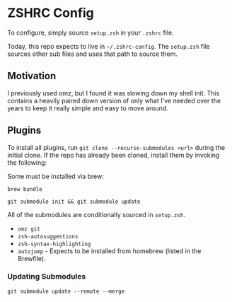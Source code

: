 # ZSHRC Config

To configure, simply source `setup.zsh` in your `.zshrc` file.

Today, this repo expects to live in `~/.zshrc-config`.
The `setup.zsh` file sources other sub files and uses that path to source them.

## Motivation

I previously used omz, but I found it was slowing down my shell init.
This contains a heavily paired down version of only what I've needed over the years to keep it really simple and easy to move around.

## Plugins

To install all plugins, run `git clone --recurse-submodules <url>` during the initial clone.
If the repo has already been cloned, install them by invoking the following:

Some must be installed via brew:

```console
brew bundle
```

```console
git submodule init && git submodule update
```

All of the submodules are conditionally sourced in `setup.zsh`.

- `omz git`
- `zsh-autosuggestions`
- `zsh-syntax-highlighting`
- `autojump` - Expects to be installed from homebrew (listed in the Brewfile).

### Updating Submodules

```console
git submodule update --remote --merge
```
